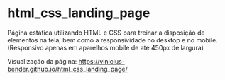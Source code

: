 # html_css_landing_page

Página estática utilizando HTML e CSS para treinar a disposição de elementos na tela, bem como a responsividade no desktop e no mobile. 
(Responsivo apenas em aparelhos mobile de até 450px de largura)

Visualização da página: https://vinicius-bender.github.io/html_css_landing_page/
